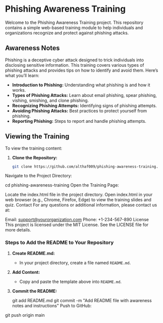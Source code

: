 
# Phishing Awareness Training

Welcome to the Phishing Awareness Training project. This repository contains a simple web-based training module to help individuals and organizations recognize and protect against phishing attacks.

## Awareness Notes

Phishing is a deceptive cyber attack designed to trick individuals into disclosing sensitive information. This training covers various types of phishing attacks and provides tips on how to identify and avoid them. Here’s what you’ll learn:

- **Introduction to Phishing:** Understanding what phishing is and how it works.
- **Types of Phishing Attacks:** Learn about email phishing, spear phishing, vishing, smishing, and clone phishing.
- **Recognizing Phishing Attempts:** Identifying signs of phishing attempts.
- **Avoiding Phishing Attacks:** Best practices to protect yourself from phishing.
- **Reporting Phishing:** Steps to report and handle phishing attempts.

## Viewing the Training

To view the training content:

1. **Clone the Repository:**
   ```bash
   git clone https://github.com/althaf009/phishing-awareness-training.git
Navigate to the Project Directory:

cd phishing-awareness-training
Open the Training Page:

Locate the index.html file in the project directory.
Open index.html in your web browser (e.g., Chrome, Firefox, Edge) to view the training slides and quiz.
Contact
For any questions or additional information, please contact us at:

Email: support@yourorganization.com
Phone: +1-234-567-890
License
This project is licensed under the MIT License. See the LICENSE file for more details.


### Steps to Add the README to Your Repository

1. **Create README.md:**
   - In your project directory, create a file named `README.md`.

2. **Add Content:**
   - Copy and paste the template above into `README.md`.

3. **Commit the README:**

   git add README.md
   git commit -m "Add README file with awareness notes and instructions"
Push to GitHub:

git push origin main
